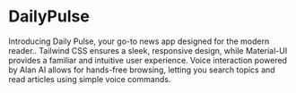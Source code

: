 # DailyPulse
Introducing Daily Pulse, your go-to news app designed for the modern reader.. Tailwind CSS ensures a sleek, responsive design, while Material-UI provides a familiar and intuitive user experience. Voice interaction powered by Alan AI allows for hands-free browsing, letting you search topics and read articles using simple voice commands.
